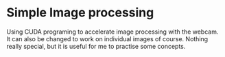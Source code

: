 # Simple Image processing
Using CUDA programing to accelerate image processing with the webcam. It can also be changed to work on individual images of course.
Nothing really special, but it is useful for me to practise some concepts.
